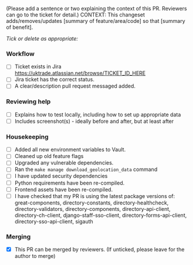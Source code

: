 (Please add a sentence or two explaining the context of this PR. Reviewers can go to the ticket for detail.)
CONTEXT: This changeset adds/removes/updates [summary of feature/area/code] so that [summary of benefit].

_Tick or delete as appropriate:_

### Workflow

- [ ] Ticket exists in Jira https://uktrade.atlassian.net/browse/TICKET_ID_HERE
- [ ] Jira ticket has the correct status.
- [ ] A clear/description pull request messaged added.

### Reviewing help

- [ ] Explains how to test locally, including how to set up appropriate data
- [ ] Includes screenshot(s) - ideally before and after, but at least after

### Housekeeping

- [ ] Added all new environment variables to Vault.
- [ ] Cleaned up old feature flags
- [ ] Upgraded any vulnerable dependencies.
- [ ] Ran the `make manage download_geolocation_data` command
- [ ] I have updated security dependencies
- [ ] Python requirements have been re-compiled.
- [ ] Frontend assets have been re-compiled.
- [ ] I have checked that my PR is using the latest package versions of: great-components, directory-constants, directory-healthcheck, directory-validators, directory-components, directory-api-client, directory-ch-client, django-staff-sso-client, directory-forms-api-client, directory-sso-api-client, sigauth

### Merging

- [x] This PR can be merged by reviewers. (If unticked, please leave for the author to merge)
